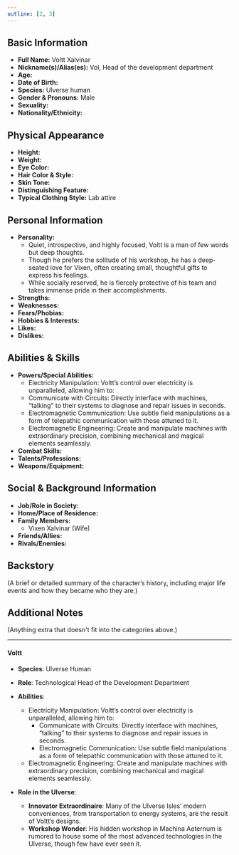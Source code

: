 ```yaml
---
outline: [2, 3]
---
```


## **Basic Information**

- **Full Name:** Voltt Xalvinar
- **Nickname(s)/Alias(es):** Vol, Head of the development department
- **Age:**
- **Date of Birth:**
- **Species:** Ulverse human
- **Gender & Pronouns:** Male
- **Sexuality:**
- **Nationality/Ethnicity:**

## **Physical Appearance**

- **Height:**
- **Weight:**
- **Eye Color:**
- **Hair Color & Style:**
- **Skin Tone:**
- **Distinguishing Feature:**
- **Typical Clothing Style:** Lab attire

## **Personal Information**

- **Personality:**
  - Quiet, introspective, and highly focused, Voltt is a man of few words but deep thoughts.
  - Though he prefers the solitude of his workshop, he has a deep-seated love for Vixen, often creating small, thoughtful gifts to express his feelings.
  - While socially reserved, he is fiercely protective of his team and takes immense pride in their accomplishments.
- **Strengths:**
- **Weaknesses:**
- **Fears/Phobias:**
- **Hobbies & Interests:**
- **Likes:**
- **Dislikes:**

## **Abilities & Skills**

- **Powers/Special Abilities:**
  - Electricity Manipulation: Voltt’s control over electricity is unparalleled, allowing him to:
  - Communicate with Circuits: Directly interface with machines, “talking” to their systems to diagnose and repair issues in seconds.
  - Electromagnetic Communication: Use subtle field manipulations as a form of telepathic communication with those attuned to it.
  - Electromagnetic Engineering: Create and manipulate machines with extraordinary precision, combining mechanical and magical elements seamlessly.
- **Combat Skills:**
- **Talents/Professions:**
- **Weapons/Equipment:**

## **Social & Background Information**

- **Job/Role in Society:**
- **Home/Place of Residence:**
- **Family Members:**
  - Vixen Xalvinar (Wife)
- **Friends/Allies:**
- **Rivals/Enemies:**

## **Backstory**

(A brief or detailed summary of the character’s history, including major life events and how they became who they are.)

## **Additional Notes**

(Anything extra that doesn't fit into the categories above.)

---

#### **Voltt**

- **Species**: Ulverse Human
- **Role**: Technological Head of the Development Department
- **Abilities**:

  - Electricity Manipulation: Voltt’s control over electricity is unparalleled, allowing him to:
    - Communicate with Circuits: Directly interface with machines, “talking” to their systems to diagnose and repair issues in seconds.
    - Electromagnetic Communication: Use subtle field manipulations as a form of telepathic communication with those attuned to it.
  - Electromagnetic Engineering: Create and manipulate machines with extraordinary precision, combining mechanical and magical elements seamlessly.

- **Role in the Ulverse**:
  - **Innovator Extraordinaire**: Many of the Ulverse Isles’ modern conveniences, from transportation to energy systems, are the result of Voltt’s designs.
  - **Workshop Wonder**: His hidden workshop in Machina Aeternum is rumored to house some of the most advanced technologies in the Ulverse, though few have ever seen it.
